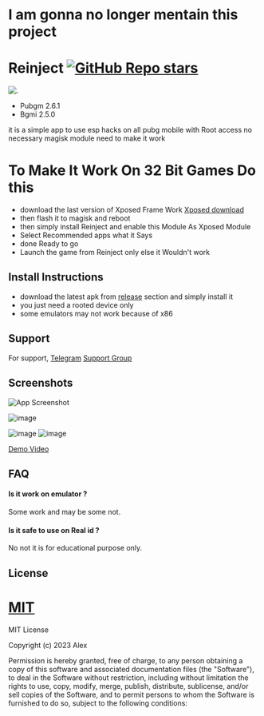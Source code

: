 # I am gonna no longer mentain this project

# Reinject [![GitHub Repo stars](https://img.shields.io/github/stars/Alex5402/Reinject?style=social)](https://github.com/Alex5402/Reinject)

![.](/iiii.png?raw=true "Reinject")

- Pubgm 2.6.1
- Bgmi 2.5.0

it is a simple app to use esp hacks on all pubg mobile with Root access no necessary magisk module need to make it work

# To Make It Work On 32 Bit Games Do this

- download the last version of Xposed Frame Work [Xposed download](https://github.com/LSPosed/LSPosed/releases/tag/v1.8.6)
- then flash it to magisk and reboot 
- then simply install Reinject and enable this Module As Xposed Module 
- Select Recommended apps what it Says 
- done Ready to go
- Launch the game from Reinject only else it Wouldn't work

## Install Instructions

- download the latest apk from [release](https://github.com/ALEX5402/Reinject/releases) section and simply install it
- you just need a rooted device only
- some emulators may not work because of x86
## Support

For support,
 [Telegram](t.me//alex5402)
[Support Group](https://t.me/ReinjectOfficial)


## Screenshots

![App Screenshot](https://github.com/ALEX5402/Reinject/blob/main/demo/photo_2023-05-16_21-31-14.jpg)

![image](https://github.com/ALEX5402/Reinject/blob/main/demo/photo_2023-05-16_21-31-27.jpg)

![image](https://github.com/ALEX5402/Reinject/blob/main/demo/Screenshot_2023-05-25-22-46-09-48_b7e9024f54bdc0532418cb6e23c85a7c.jpg)
![image](https://github.com/ALEX5402/Reinject/blob/main/demo/Screenshot_2023-05-25-22-46-05-97_b7e9024f54bdc0532418cb6e23c85a7c.jpg)

[Demo Video](https://t.me/ReinjectOfficial/24)

## FAQ

#### Is it work on emulator ?

Some work and may be some not.

#### Is it safe to use on Real id ?

No not it is for educational purpose only. 


## License

[MIT](https://choosealicense.com/licenses/mit/)
=======
MIT License

Copyright (c) 2023 Alex

Permission is hereby granted, free of charge, to any person obtaining a copy
of this software and associated documentation files (the "Software"), to deal
in the Software without restriction, including without limitation the rights
to use, copy, modify, merge, publish, distribute, sublicense, and/or sell
copies of the Software, and to permit persons to whom the Software is
furnished to do so, subject to the following conditions:
